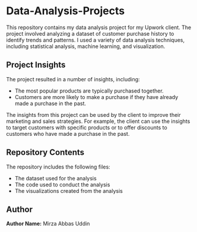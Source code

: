 # Data-Analysis-Projects

This repository contains my data analysis project for my Upwork client. The project involved analyzing a dataset of customer purchase history to identify trends and patterns. I used a variety of data analysis techniques, including statistical analysis, machine learning, and visualization. 

## Project Insights

The project resulted in a number of insights, including: 

- The most popular products are typically purchased together.
- Customers are more likely to make a purchase if they have already made a purchase in the past.

The insights from this project can be used by the client to improve their marketing and sales strategies. For example, the client can use the insights to target customers with specific products or to offer discounts to customers who have made a purchase in the past.  

## Repository Contents

The repository includes the following files:

- The dataset used for the analysis
- The code used to conduct the analysis
- The visualizations created from the analysis

## Author

**Author Name:** Mirza Abbas Uddin

